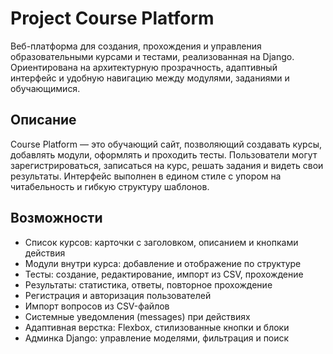 Project Course Platform
=======================

Веб-платформа для создания, прохождения и управления образовательными курсами и тестами, реализованная на Django. 
Ориентирована на архитектурную прозрачность, адаптивный интерфейс и удобную навигацию между модулями, заданиями и обучающимися.

Описание
--------
Course Platform — это обучающий сайт, позволяющий создавать курсы, добавлять модули, оформлять и проходить тесты. 
Пользователи могут зарегистрироваться, записаться на курс, решать задания и видеть свои результаты. 
Интерфейс выполнен в едином стиле с упором на читабельность и гибкую структуру шаблонов.

Возможности
-----------
- Список курсов: карточки с заголовком, описанием и кнопками действия
- Модули внутри курса: добавление и отображение по структуре
- Тесты: создание, редактирование, импорт из CSV, прохождение
- Результаты: статистика, ответы, повторное прохождение
- Регистрация и авторизация пользователей
- Импорт вопросов из CSV-файлов
- Системные уведомления (messages) при действиях
- Адаптивная верстка: Flexbox, стилизованные кнопки и блоки
- Админка Django: управление моделями, фильтрация и поиск
